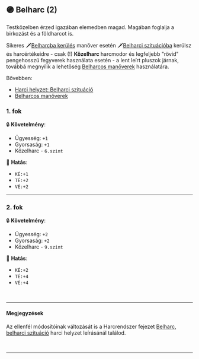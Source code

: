 ## 🟣 Belharc (2)

Testközelben érzed igazában elemedben magad. Magában foglalja a birkozást és a földharcot is.

Sikeres 🗡️[Belharcba kerülés](../066_06_belharcos_manoverek.md#belharcba-kerülés) manőver esetén 🗡️[Belharci szituációba](../065_01_harci_helyzetek.md#belharci-szituáció) kerülsz és harcértékeidre - csak (!) **Közelharc** harcmodor és legfeljebb "rövid" pengehosszú fegyverek használata esetén - a lent leírt pluszok járnak, továbbá megnyílik a lehetőség [Belharcos manőverek](../066_06_belharcos_manoverek.md) használatára.

Bővebben:
- [Harci helyzet: Belharci szituáció](../065_01_harci_helyzetek.md#belharci-szituáció)
- [Belharcos manőverek](../066_06_belharcos_manoverek.md)

### 1. fok

🔒 **Követelmény**:
- Ügyesség: `+1`
- Gyorsaság: `+1`
- Közelharc - `6.szint`

🌟 **Hatás**:
- `KÉ:+1`
- `TÉ:+2`
- `VÉ:+2`

---
### 2. fok

🔒 **Követelmény**:
- Ügyesség: `+2`
- Gyorsaság: `+2`
- Közelharc - `9.szint`

🌟 **Hatás**:
- `KÉ:+2`
- `TÉ:+4`
- `VÉ:+4`

<br />

---
#### Megjegyzések

Az ellenfél módosítóinak változását is a Harcrendszer fejezet [Belharc, belharci szituáció](../065_01_harci_helyzetek.md#belharci-szituáció) harci helyzet leírásánál találod.

<br />

---
